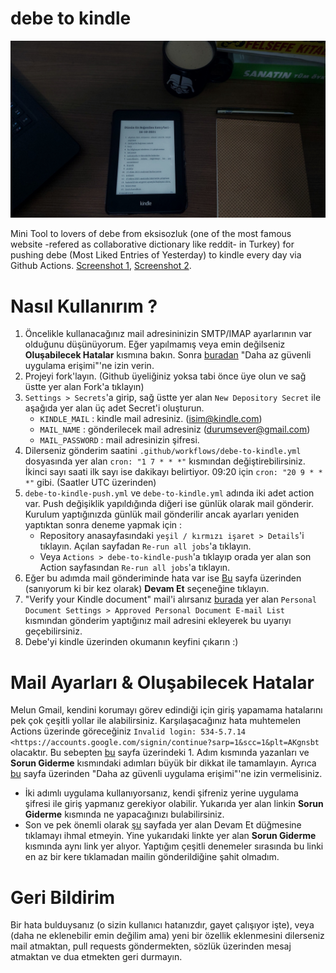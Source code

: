 # debe to kindle
<img src="img\dtk1.jpg" width="700">

Mini Tool to lovers of debe from eksisozluk (one of the most famous website -refered as collaborative dictionary like 
reddit- in Turkey) for pushing debe (Most Liked Entries of Yesterday) to kindle every day via Github Actions.
[Screenshot 1](https://github.com/angelsdemos/debe-to-kindle/blob/main/img/dtk2.jpg), [Screenshot 2](https://github.com/angelsdemos/debe-to-kindle/blob/main/img/dtk2.jpg).

# Nasıl Kullanırım ?
1. Öncelikle kullanacağınız mail adresininizin SMTP/IMAP ayarlarının var olduğunu düşünüyorum. Eğer yapılmamış veya emin
değilseniz **Oluşabilecek Hatalar** kısmına bakın. Sonra [buradan](https://myaccount.google.com/lesssecureapps) 
"Daha az güvenli uygulama erişimi"'ne izin verin.
2. Projeyi fork'layın. (Github üyeliğiniz yoksa tabi önce üye olun ve sağ üstte yer alan Fork'a tıklayın)
3. `Settings > Secrets`'a girip, sağ üstte yer alan `New Depository Secret` ile aşağıda yer alan üç adet Secret'i oluşturun.
    * `KINDLE_MAIL` : kindle mail adresiniz. (isim@kindle.com)
    * `MAIL_NAME` : gönderilecek mail adresiniz (durumsever@gmail.com)
    * `MAIL_PASSWORD` : mail adresinizin şifresi.
4. Dilerseniz gönderim saatini `.github/workflows/debe-to-kindle.yml` dosyasında yer alan `cron: "1 7 * * *"` kısmından
değiştirebilirsiniz. İkinci sayı saati ilk sayı ise dakikayı belirtiyor. 09:20 için `cron: "20 9 * * *"` gibi. 
(Saatler UTC üzerinden)
5. `debe-to-kindle-push.yml` ve `debe-to-kindle.yml` adında iki adet action var. Push değişiklik yapıldığında diğeri ise
günlük olarak mail gönderir. Kurulum yaptığınızda günlük mail gönderilir ancak ayarları yeniden yaptıktan sonra deneme yapmak için :
   * Repository anasayfasındaki `yeşil / kırmızı işaret > Details`'i tıklayın. Açılan sayfadan `Re-run all jobs`'a tıklayın.
   * Veya `Actions > debe-to-kindle-push`'a tıklayıp orada yer alan son Action sayfasından `Re-run all jobs`'a tıklayın.
6. Eğer bu adımda mail gönderiminde hata var ise [Bu](https://accounts.google.com/b/0/DisplayUnlockCaptcha) 
sayfa üzerinden (sanıyorum ki bir kez olarak) **Devam Et** seçeneğine tıklayın.
7. "Verify your Kindle document" mail'i alırsanız [burada](https://www.amazon.com/mn/dcw/myx.html/ref=kinw_myk_redirect#/home/settings/payment)
yer alan `Personal Document Settings > Approved Personal Document E-mail List` kısmından gönderim yaptığınız mail adresini ekleyerek
bu uyarıyı geçebilirsiniz.
8. Debe'yi kindle üzerinden okumanın keyfini çıkarın :)

# Mail Ayarları & Oluşabilecek Hatalar
Melun Gmail, kendini korumayı görev edindiği için giriş yapamama hatalarını pek çok çeşitli yollar ile alabilirsiniz. Karşılaşacağınız
hata muhtemelen Actions üzerinde göreceğiniz `Invalid login: 534-5.7.14 <https://accounts.google.com/signin/continue?sarp=1&scc=1&plt=AKgnsbt`
olacaktır. Bu sebepten [bu](https://support.google.com/mail/answer/7126229) sayfa üzerindeki 1. Adım kısmında yazanları ve 
**Sorun Giderme** kısmındaki adımları büyük bir dikkat ile tamamlayın. Ayrıca [bu](https://myaccount.google.com/lesssecureapps)
sayfa üzerinden "Daha az güvenli uygulama erişimi"'ne izin vermelisiniz.
* İki adımlı uygulama kullanıyorsanız, kendi şifreniz yerine uygulama şifresi ile giriş yapmanız gerekiyor olabilir. Yukarıda
yer alan linkin **Sorun Giderme** kısmında ne yapacağınızı bulabilirsiniz.
* Son ve pek önemli olarak [şu](https://accounts.google.com/b/0/DisplayUnlockCaptcha) sayfada yer alan Devam Et düğmesine
tıklamayı ihmal etmeyin. Yine yukarıdaki linkte yer alan **Sorun Giderme** kısmında aynı link yer alıyor. Yaptığım çeşitli
denemeler sırasında bu linki en az bir kere tıklamadan mailin gönderildiğine şahit olmadım.

# Geri Bildirim
Bir hata bulduysanız (o sizin kullanıcı hatanızdır, gayet çalışıyor işte), veya (daha ne eklenebilir emin değilim ama) 
yeni bir özellik eklenmesini dilerseniz mail atmaktan, pull requests göndermekten, sözlük üzerinden mesaj atmaktan ve dua
etmekten geri durmayın.
